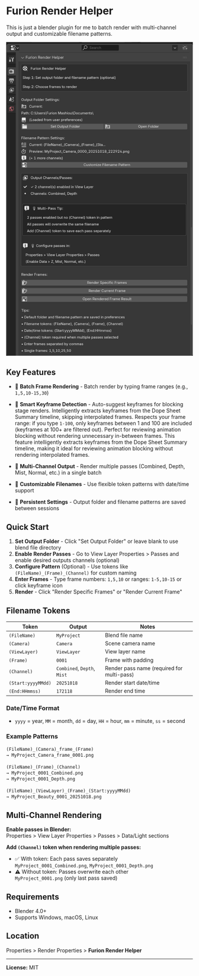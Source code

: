 # Furion Render Helper

This is just a blender plugin for me to batch render with multi-channel output and customizable filename patterns. 

![image](https://github.com/Furionk/FurionRenderHelper/blob/main/furion_render_helper.png)

## Key Features

- 🎯 **Batch Frame Rendering** - Batch render by typing frame ranges (e.g., `1,5,10-15,30`)
- 🔑 **Smart Keyframe Detection** - Auto-suggest keyframes for blocking stage renders. Intelligently extracts keyframes from the Dope Sheet Summary timeline, skipping interpolated frames. Respects your frame range: if you type `1-100`, only keyframes between 1 and 100 are included (keyframes at 100+ are filtered out). Perfect for reviewing animation blocking without rendering unnecessary in-between frames. 
This feature intelligently extracts keyframes from the Dope Sheet Summary timeline, making it ideal for reviewing animation blocking without rendering interpolated frames.


- 🎨 **Multi-Channel Output** - Render multiple passes (Combined, Depth, Mist, Normal, etc.) in a single batch
- 📝 **Customizable Filenames** - Use flexible token patterns with date/time support
- 💾 **Persistent Settings** - Output folder and filename patterns are saved between sessions

## Quick Start

1. **Set Output Folder** - Click "Set Output Folder" or leave blank to use blend file directory
2. **Enable Render Passes** - Go to View Layer Properties > Passes and enable desired outputs channels (optional)
3. **Configure Pattern** (Optional) - Use tokens like `(FileName)_(Frame)_(Channel)` for custom naming
4. **Enter Frames** - Type frame numbers: `1,5,10` or ranges: `1-5,10-15` or click keyframe icon
5. **Render** - Click "Render Specific Frames" or "Render Current Frame"

## Filename Tokens

| Token | Output | Notes |
|-------|--------|-------|
| `(FileName)` | `MyProject` | Blend file name |
| `(Camera)` | `Camera` | Scene camera name |
| `(ViewLayer)` | `ViewLayer` | View layer name |
| `(Frame)` | `0001` | Frame with padding |
| `(Channel)` | `Combined`, `Depth`, `Mist` | Render pass name (required for multi-pass) |
| `(Start:yyyyMMdd)` | `20251018` | Render start date/time |
| `(End:HHmmss)` | `172118` | Render end time |

### Date/Time Format
- `yyyy` = year, `MM` = month, `dd` = day, `HH` = hour, `mm` = minute, `ss` = second

### Example Patterns

```
(FileName)_(Camera)_frame_(Frame)
→ MyProject_Camera_frame_0001.png

(FileName)_(Frame)_(Channel)
→ MyProject_0001_Combined.png
→ MyProject_0001_Depth.png

(FileName)_(ViewLayer)_(Frame)_(Start:yyyyMMdd)
→ MyProject_Beauty_0001_20251018.png
```

## Multi-Channel Rendering

**Enable passes in Blender:**  
Properties > View Layer Properties > Passes > Data/Light sections

**Add `(Channel)` token when rendering multiple passes:**
- ✅ With token: Each pass saves separately  
  `MyProject_0001_Combined.png`, `MyProject_0001_Depth.png`
- ⚠️ Without token: Passes overwrite each other  
  `MyProject_0001.png` (only last pass saved)

## Requirements

- Blender 4.0+
- Supports Windows, macOS, Linux

## Location

Properties > Render Properties > **Furion Render Helper**

---

**License:** MIT